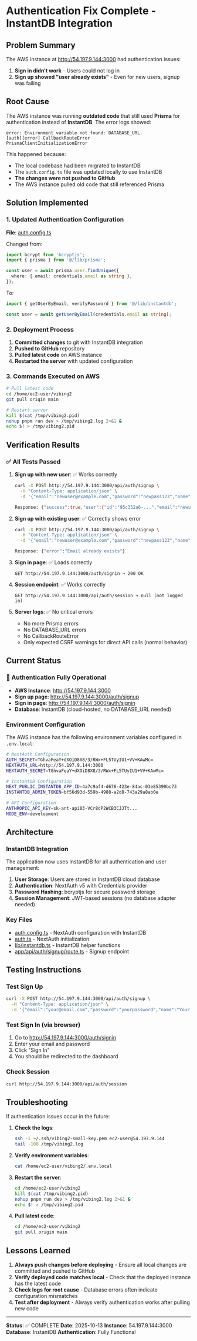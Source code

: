 # Authentication Fix Complete - InstantDB Integration

## Problem Summary

The AWS instance at http://54.197.9.144:3000 had authentication issues:
1. **Sign in didn't work** - Users could not log in
2. **Sign up showed "user already exists"** - Even for new users, signup was failing

## Root Cause

The AWS instance was running **outdated code** that still used **Prisma** for authentication instead of **InstantDB**. The error logs showed:

```
error: Environment variable not found: DATABASE_URL.
[auth][error] CallbackRouteError
PrismaClientInitializationError
```

This happened because:
- The local codebase had been migrated to InstantDB
- The `auth.config.ts` file was updated locally to use InstantDB
- **The changes were not pushed to GitHub**
- The AWS instance pulled old code that still referenced Prisma

## Solution Implemented

### 1. Updated Authentication Configuration

**File**: [auth.config.ts](auth.config.ts)

Changed from:
```typescript
import bcrypt from 'bcryptjs';
import { prisma } from '@/lib/prisma';

const user = await prisma.user.findUnique({
  where: { email: credentials.email as string },
});
```

To:
```typescript
import { getUserByEmail, verifyPassword } from '@/lib/instantdb';

const user = await getUserByEmail(credentials.email as string);
```

### 2. Deployment Process

1. **Committed changes** to git with InstantDB integration
2. **Pushed to GitHub** repository
3. **Pulled latest code** on AWS instance
4. **Restarted the server** with updated configuration

### 3. Commands Executed on AWS

```bash
# Pull latest code
cd /home/ec2-user/vibing2
git pull origin main

# Restart server
kill $(cat /tmp/vibing2.pid)
nohup pnpm run dev > /tmp/vibing2.log 2>&1 &
echo $! > /tmp/vibing2.pid
```

## Verification Results

### ✅ All Tests Passed

1. **Sign up with new user**: ✅ Works correctly
   ```bash
   curl -X POST http://54.197.9.144:3000/api/auth/signup \
     -H "Content-Type: application/json" \
     -d '{"email":"newuser@example.com","password":"newpass123","name":"New User"}'

   Response: {"success":true,"user":{"id":"95c352a6-...","email":"newuser@example.com"}}
   ```

2. **Sign up with existing user**: ✅ Correctly shows error
   ```bash
   curl -X POST http://54.197.9.144:3000/api/auth/signup \
     -H "Content-Type: application/json" \
     -d '{"email":"newuser@example.com","password":"newpass123","name":"New User"}'

   Response: {"error":"Email already exists"}
   ```

3. **Sign in page**: ✅ Loads correctly
   ```
   GET http://54.197.9.144:3000/auth/signin → 200 OK
   ```

4. **Session endpoint**: ✅ Works correctly
   ```
   GET http://54.197.9.144:3000/api/auth/session → null (not logged in)
   ```

5. **Server logs**: ✅ No critical errors
   - No more Prisma errors
   - No DATABASE_URL errors
   - No CallbackRouteError
   - Only expected CSRF warnings for direct API calls (normal behavior)

## Current Status

### 🎉 Authentication Fully Operational

- **AWS Instance**: http://54.197.9.144:3000
- **Sign up page**: http://54.197.9.144:3000/auth/signup
- **Sign in page**: http://54.197.9.144:3000/auth/signin
- **Database**: InstantDB (cloud-hosted, no DATABASE_URL needed)

### Environment Configuration

The AWS instance has the following environment variables configured in `.env.local`:

```bash
# NextAuth Configuration
AUTH_SECRET=TGhvaFeaY+dXOiD8X8/3/RWx+FL5TUyIU1+VV+KAwMc=
NEXTAUTH_URL=http://54.197.9.144:3000
NEXTAUTH_SECRET=TGhvaFeaY+dXOiD8X8/3/RWx+FL5TUyIU1+VV+KAwMc=

# InstantDB Configuration
NEXT_PUBLIC_INSTANTDB_APP_ID=4a7c9af4-d678-423e-84ac-03e85390bc73
INSTANTDB_ADMIN_TOKEN=bf56d93d-559b-4988-a2d8-743a29a8ab0e

# API Configuration
ANTHROPIC_API_KEY=sk-ant-api03-VCr8dP2WCB3CJJTt...
NODE_ENV=development
```

## Architecture

### InstantDB Integration

The application now uses InstantDB for all authentication and user management:

1. **User Storage**: Users are stored in InstantDB cloud database
2. **Authentication**: NextAuth v5 with Credentials provider
3. **Password Hashing**: bcryptjs for secure password storage
4. **Session Management**: JWT-based sessions (no database adapter needed)

### Key Files

- [auth.config.ts](auth.config.ts) - NextAuth configuration with InstantDB
- [auth.ts](auth.ts) - NextAuth initialization
- [lib/instantdb.ts](lib/instantdb.ts) - InstantDB helper functions
- [app/api/auth/signup/route.ts](app/api/auth/signup/route.ts) - Signup endpoint

## Testing Instructions

### Test Sign Up

```bash
curl -X POST http://54.197.9.144:3000/api/auth/signup \
  -H "Content-Type: application/json" \
  -d '{"email":"your@email.com","password":"yourpassword","name":"Your Name"}'
```

### Test Sign In (via browser)

1. Go to http://54.197.9.144:3000/auth/signin
2. Enter your email and password
3. Click "Sign In"
4. You should be redirected to the dashboard

### Check Session

```bash
curl http://54.197.9.144:3000/api/auth/session
```

## Troubleshooting

If authentication issues occur in the future:

1. **Check the logs**:
   ```bash
   ssh -i ~/.ssh/vibing2-small-key.pem ec2-user@54.197.9.144
   tail -100 /tmp/vibing2.log
   ```

2. **Verify environment variables**:
   ```bash
   cat /home/ec2-user/vibing2/.env.local
   ```

3. **Restart the server**:
   ```bash
   cd /home/ec2-user/vibing2
   kill $(cat /tmp/vibing2.pid)
   nohup pnpm run dev > /tmp/vibing2.log 2>&1 &
   echo $! > /tmp/vibing2.pid
   ```

4. **Pull latest code**:
   ```bash
   cd /home/ec2-user/vibing2
   git pull origin main
   ```

## Lessons Learned

1. **Always push changes before deploying** - Ensure all local changes are committed and pushed to GitHub
2. **Verify deployed code matches local** - Check that the deployed instance has the latest code
3. **Check logs for root cause** - Database errors often indicate configuration mismatches
4. **Test after deployment** - Always verify authentication works after pulling new code

---

**Status**: ✅ COMPLETE
**Date**: 2025-10-13
**Instance**: 54.197.9.144:3000
**Database**: InstantDB
**Authentication**: Fully Functional
